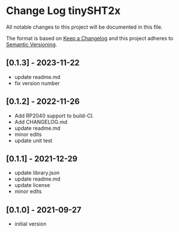 # Change Log tinySHT2x

All notable changes to this project will be documented in this file.

The format is based on [Keep a Changelog](http://keepachangelog.com/)
and this project adheres to [Semantic Versioning](http://semver.org/).


## [0.1.3] - 2023-11-22
- update readme.md
- fix version number


## [0.1.2] - 2022-11-26
- Add RP2040 support to build-CI.
- Add CHANGELOG.md
- update readme.md
- minor edits
- update unit test

## [0.1.1] - 2021-12-29
- update library.json
- update readme.md
- update license
- minor edits

## [0.1.0] - 2021-09-27
- initial version

